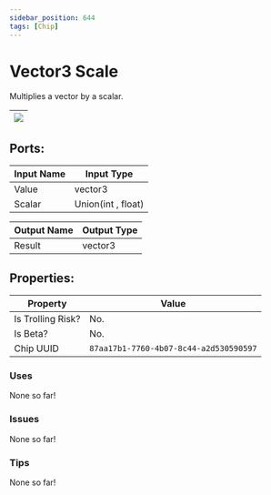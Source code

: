 ```yaml
---
sidebar_position: 644
tags: [Chip]
---
```


# Vector3 Scale


Multiplies a vector by a scalar.

| ![](https://images-ext-2.discordapp.net/external/MPmIaQzlEPmgGWlgi-WxBBXt0Bjv_zWPkg1y1f_sy3s/https/www.recroomcircuits.com/image/circuit/absolute-value?width=206&height=108) |
|-----|

## Ports:

| Input Name | Input Type |
|-----------|-----------|
| Value | vector3 |
| Scalar | Union(int , float) |

| Output Name | Output Type |
|-----------|-----------|
| Result | vector3 |

## Properties:

| Property  | Value |
|-------------------|-----------|
| Is Trolling Risk? | No. |
| Is Beta? | No. |
| Chip UUID | `87aa17b1-7760-4b07-8c44-a2d530590597` |

### Uses
None so far!

### Issues
None so far!

### Tips
None so far!
